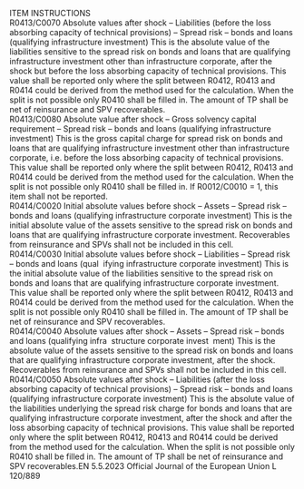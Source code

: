  
ITEM  INSTRUCTIONS  
R0413/C0070  Absolute values after shock – 
Liabilities (before the loss 
absorbing capacity of technical 
provisions) – Spread risk – 
bonds and loans (qualifying 
infrastructure investment)  This is the absolute value of the liabilities sensitive to the spread risk on bonds 
and loans that are qualifying infrastructure investment other than infrastructure 
corporate, after the shock but before the loss absorbing capacity of technical 
provisions. This value shall be reported only where the split between R0412, 
R0413 and R0414 could be derived from the method used for the calculation. 
When the split is not possible only R0410 shall be filled in. 
The amount of TP shall be net of reinsurance and SPV recoverables.  
R0413/C0080  Absolute value after shock – 
Gross solvency capital 
requirement – Spread risk – 
bonds and loans (qualifying 
infrastructure investment)  This is the gross capital charge for spread risk on bonds and loans that are 
qualifying infrastructure investment other than infrastructure corporate, i.e. 
before the loss absorbing capacity of technical provisions. This value shall be 
reported only where the split between R0412, R0413 and R0414 could be 
derived from the method used for the calculation. When the split is not 
possible only R0410 shall be filled in. 
If R0012/C0010 = 1, this item shall not be reported.  
R0414/C0020  Initial absolute values before 
shock – Assets – Spread risk – 
bonds and loans (qualifying 
infrastructure corporate 
investment)  This is the initial absolute value of the assets sensitive to the spread risk on bonds 
and loans that are qualifying infrastructure corporate investment. 
Recoverables from reinsurance and SPVs shall not be included in this cell.  
R0414/C0030  Initial absolute values before 
shock – Liabilities – Spread 
risk – bonds and loans (qual ­
ifying infrastructure corporate 
investment)  This is the initial absolute value of the liabilities sensitive to the spread risk on 
bonds and loans that are qualifying infrastructure corporate investment. This value 
shall be reported only where the split between R0412, R0413 and R0414 could 
be derived from the method used for the calculation. When the split is not 
possible only R0410 shall be filled in. 
The amount of TP shall be net of reinsurance and SPV recoverables.  
R0414/C0040  Absolute values after shock – 
Assets – Spread risk – bonds 
and loans (qualifying infra ­
structure corporate invest ­
ment)  This is the absolute value of the assets sensitive to the spread risk on bonds and 
loans that are qualifying infrastructure corporate investment, after the shock. 
Recoverables from reinsurance and SPVs shall not be included in this cell.  
R0414/C0050  Absolute values after shock – 
Liabilities (after the loss 
absorbing capacity of technical 
provisions) – Spread risk – 
bonds and loans (qualifying 
infrastructure corporate 
investment)  This is the absolute value of the liabilities underlying the spread risk charge for 
bonds and loans that are qualifying infrastructure corporate investment, after the 
shock and after the loss absorbing capacity of technical provisions. This value 
shall be reported only where the split between R0412, R0413 and R0414 could 
be derived from the method used for the calculation. When the split is not 
possible only R0410 shall be filled in. 
The amount of TP shall be net of reinsurance and SPV recoverables.EN  5.5.2023 Official Journal of the European Union L 120/889